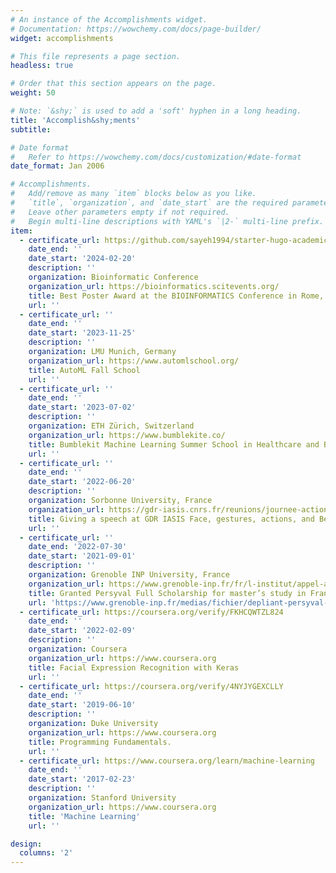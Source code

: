 ```yaml
---
# An instance of the Accomplishments widget.
# Documentation: https://wowchemy.com/docs/page-builder/
widget: accomplishments

# This file represents a page section.
headless: true

# Order that this section appears on the page.
weight: 50

# Note: `&shy;` is used to add a 'soft' hyphen in a long heading.
title: 'Accomplish&shy;ments'
subtitle:

# Date format
#   Refer to https://wowchemy.com/docs/customization/#date-format
date_format: Jan 2006

# Accomplishments.
#   Add/remove as many `item` blocks below as you like.
#   `title`, `organization`, and `date_start` are the required parameters.
#   Leave other parameters empty if not required.
#   Begin multi-line descriptions with YAML's `|2-` multi-line prefix.
item:
  - certificate_url: https://github.com/sayeh1994/starter-hugo-academic3/blob/main/static/uploads/Certificate_award_BioINFORMATICS.pdf
    date_end: ''
    date_start: '2024-02-20'
    description: ''
    organization: Bioinformatic Conference
    organization_url: https://bioinformatics.scitevents.org/
    title: Best Poster Award at the BIOINFORMATICS Conference in Rome, Italy
    url: ''
  - certificate_url: ''
    date_end: ''
    date_start: '2023-11-25'
    description: ''
    organization: LMU Munich, Germany
    organization_url: https://www.automlschool.org/
    title: AutoML Fall School
    url: ''
  - certificate_url: ''
    date_end: ''
    date_start: '2023-07-02'
    description: ''
    organization: ETH Zürich, Switzerland
    organization_url: https://www.bumblekite.co/
    title: Bumblekit Machine Learning Summer School in Healthcare and Biosciences 
    url: ''
  - certificate_url: ''
    date_end: ''
    date_start: '2022-06-20'
    description: ''
    organization: Sorbonne University, France
    organization_url: https://gdr-iasis.cnrs.fr/reunions/journee-action-visage-geste-action-et-comportement/
    title: Giving a speech at GDR IASIS Face, gestures, actions, and Behavior seminar 
    url: ''
  - certificate_url: ''
    date_end: '2022-07-30'
    date_start: '2021-09-01'
    description: ''
    organization: Grenoble INP University, France
    organization_url: https://www.grenoble-inp.fr/fr/l-institut/appel-a-candidature-pour-les-bourses-d-excellence-persyval-lab
    title: Granted Persyval Full Scholarship for master’s study in France
    url: 'https://www.grenoble-inp.fr/medias/fichier/depliant-persyval-2019-bd_1552399249941-pdf'
  - certificate_url: https://coursera.org/verify/FKHCQWTZL824
    date_end: ''
    date_start: '2022-02-09'
    description: ''
    organization: Coursera
    organization_url: https://www.coursera.org
    title: Facial Expression Recognition with Keras
    url: ''
  - certificate_url: https://coursera.org/verify/4NYJYGEXCLLY
    date_end: ''
    date_start: '2019-06-10'
    description: ''
    organization: Duke University
    organization_url: https://www.coursera.org
    title: Programming Fundamentals.
    url: ''
  - certificate_url: https://www.coursera.org/learn/machine-learning
    date_end: ''
    date_start: '2017-02-23'
    description: ''
    organization: Stanford University
    organization_url: https://www.coursera.org
    title: 'Machine Learning'
    url: ''

design:
  columns: '2'
---
```

